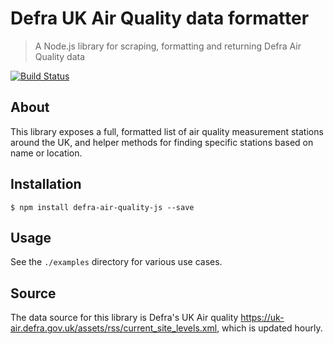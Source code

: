 # Defra UK Air Quality data formatter

> A Node.js library for scraping, formatting and returning Defra Air Quality data

[![Build Status](https://travis-ci.org/chrishutchinson/defra-air-quality-js.svg?branch=master)](https://travis-ci.org/chrishutchinson/defra-air-quality-js)

## About

This library exposes a full, formatted list of air quality measurement stations around the UK, and helper methods for finding specific stations based on name or location.


## Installation

    $ npm install defra-air-quality-js --save


## Usage

See the `./examples` directory for various use cases.


## Source

The data source for this library is Defra's UK Air quality https://uk-air.defra.gov.uk/assets/rss/current_site_levels.xml, which is updated hourly.